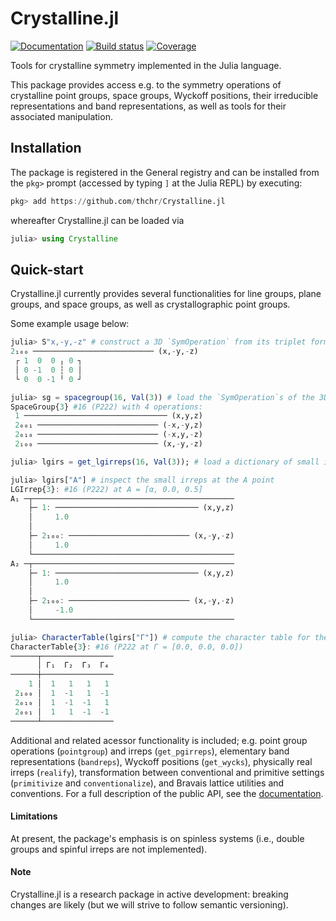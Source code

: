 # Crystalline.jl

[![Documentation][docs-dev-img]][docs-dev-url] [![Build status][ci-status-img]][ci-status-url] [![Coverage][coverage-img]][coverage-url]

Tools for crystalline symmetry implemented in the Julia language.

This package provides access e.g. to the symmetry operations of crystalline point groups, space groups, Wyckoff positions, their irreducible representations and band representations, as well as tools for their associated manipulation.

## Installation

The package is registered in the General registry and can be installed from the `pkg>` prompt (accessed by typing `]` at the Julia REPL) by executing:
```julia
pkg> add https://github.com/thchr/Crystalline.jl
```
whereafter Crystalline.jl can be loaded via
```julia
julia> using Crystalline
```

## Quick-start

Crystalline.jl currently provides several functionalities for line groups, plane groups, and space groups, as well as crystallographic point groups.

Some example usage below:
```julia
julia> S"x,-y,-z" # construct a 3D `SymOperation` from its triplet form
2₁₀₀ ─────────────────────────── (x,-y,-z)
 ┌ 1  0  0 ╷ 0 ┐
 │ 0 -1  0 ┆ 0 │
 └ 0  0 -1 ╵ 0 ┘

julia> sg = spacegroup(16, Val(3)) # load the `SymOperation`s of the 3D space group #16 in a conventional setting
SpaceGroup{3} #16 (P222) with 4 operations:
 1 ──────────────────────────────── (x,y,z)
 2₀₀₁ ─────────────────────────── (-x,-y,z)
 2₀₁₀ ─────────────────────────── (-x,y,-z)
 2₁₀₀ ─────────────────────────── (x,-y,-z)

julia> lgirs = get_lgirreps(16, Val(3)); # load a dictionary of small irreps and their little groups for space group #16, indexed by their k-point labels

julia> lgirs["A"] # inspect the small irreps at the A point
LGIrrep{3}: #16 (P222) at A = [α, 0.0, 0.5]
A₁ ─┬─────────────────────────────────────────────
    ├─ 1: ──────────────────────────────── (x,y,z)
    │     1.0
    │     
    ├─ 2₁₀₀: ─────────────────────────── (x,-y,-z)
    │     1.0
    └─────────────────────────────────────────────
A₂ ─┬─────────────────────────────────────────────
    ├─ 1: ──────────────────────────────── (x,y,z)
    │     1.0
    │     
    ├─ 2₁₀₀: ─────────────────────────── (x,-y,-z)
    │     -1.0
    └─────────────────────────────────────────────

julia> CharacterTable(lgirs["Γ"]) # compute the character table for the small irreps at the Γ point
CharacterTable{3}: #16 (P222 at Γ = [0.0, 0.0, 0.0])
──────┬────────────────
      │ Γ₁  Γ₂  Γ₃  Γ₄ 
──────┼────────────────
    1 │  1   1   1   1 
 2₁₀₀ │  1  -1   1  -1
 2₀₁₀ │  1  -1  -1   1
 2₀₀₁ │  1   1  -1  -1
──────┴────────────────
```

Additional and related acessor functionality is included; e.g. point group operations (`pointgroup`) and irreps (`get_pgirreps`), elementary band representations (`bandreps`), Wyckoff positions (`get_wycks`), physically real irreps (`realify`), transformation between conventional and primitive settings (`primitivize` and `conventionalize`), and Bravais lattice utilities and conventions.
For a full description of the public API, see the [documentation][docs-dev-url].

[ci-status-img]: https://github.com/thchr/Crystalline.jl/workflows/CI/badge.svg
[ci-status-url]: https://github.com/thchr/Crystalline.jl/actions
[docs-dev-img]:  https://img.shields.io/badge/docs-dev-blue.svg
[docs-dev-url]:  https://thchr.github.io/Crystalline.jl/dev
[coverage-img]:  https://codecov.io/gh/thchr/Crystalline.jl/branch/master/graph/badge.svg
[coverage-url]:  https://codecov.io/gh/thchr/Crystalline.jl

#### Limitations
At present, the package's emphasis is on spinless systems (i.e., double groups and spinful irreps are not implemented).

#### Note
Crystalline.jl is a research package in active development: breaking changes are likely (but we will strive to follow semantic versioning).